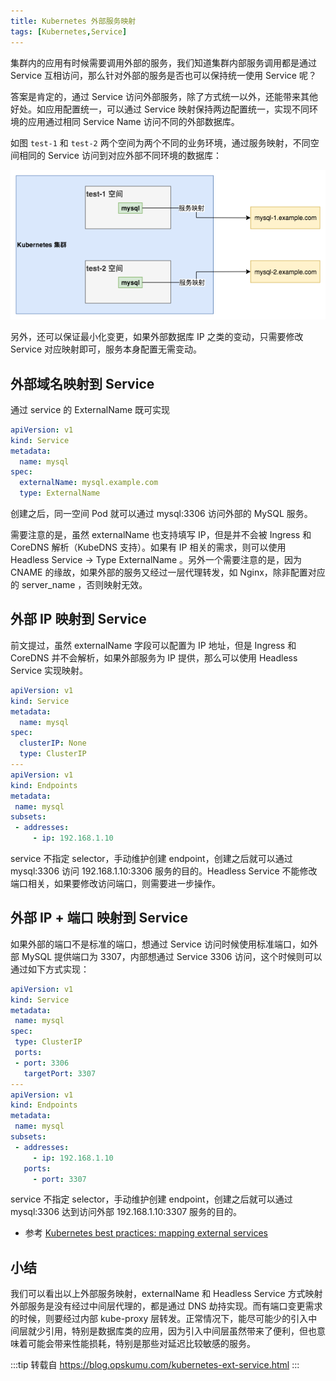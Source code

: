 ```yaml
---
title: Kubernetes 外部服务映射
tags: [Kubernetes,Service]
---
```

<!-- 
https://kubernetes.io/docs/tasks/access-application-cluster/create-external-load-balancer/ 

https://medium.com/@chamilad/load-balancing-and-reverse-proxying-for-kubernetes-services-f03dd0efe80
-->

集群内的应用有时候需要调用外部的服务，我们知道集群内部服务调用都是通过 Service 互相访问，那么针对外部的服务是否也可以保持统一使用 Service 呢？

答案是肯定的，通过 Service 访问外部服务，除了方式统一以外，还能带来其他好处。如应用配置统一，可以通过 Service 映射保持两边配置统一，实现不同环境的应用通过相同 Service Name 访问不同的外部数据库。

如图 `test-1` 和 `test-2` 两个空间为两个不同的业务环境，通过服务映射，不同空间相同的 Service 访问到对应外部不同环境的数据库：

![1672451742771](image/Kubernetes外部服务映射/1672451742771.png)

另外，还可以保证最小化变更，如果外部数据库 IP 之类的变动，只需要修改 Service 对应映射即可，服务本身配置无需变动。

<!-- truncate -->

## 外部域名映射到 Service

通过 service 的 ExternalName 既可实现

```yaml
apiVersion: v1
kind: Service
metadata:
  name: mysql
spec:
  externalName: mysql.example.com
  type: ExternalName
```

创建之后，同一空间 Pod 就可以通过 mysql:3306 访问外部的 MySQL 服务。

需要注意的是，虽然 externalName 也支持填写 IP，但是并不会被 Ingress 和 CoreDNS 解析（KubeDNS 支持）。如果有 IP 相关的需求，则可以使用 Headless Service -> Type ExternalName 。另外一个需要注意的是，因为 CNAME 的缘故，如果外部的服务又经过一层代理转发，如 Nginx，除非配置对应的 server_name ，否则映射无效。

## 外部 IP 映射到 Service

前文提过，虽然 externalName 字段可以配置为 IP 地址，但是 Ingress 和 CoreDNS 并不会解析，如果外部服务为 IP 提供，那么可以使用 Headless Service 实现映射。

```yaml
apiVersion: v1
kind: Service
metadata:
  name: mysql
spec:
  clusterIP: None
  type: ClusterIP
---
apiVersion: v1
kind: Endpoints
metadata:
 name: mysql
subsets:
 - addresses:
     - ip: 192.168.1.10
```

service 不指定 selector，手动维护创建 endpoint，创建之后就可以通过 mysql:3306 访问 192.168.1.10:3306 服务的目的。Headless Service 不能修改端口相关，如果要修改访问端口，则需要进一步操作。

## 外部 IP + 端口 映射到 Service 

如果外部的端口不是标准的端口，想通过 Service 访问时候使用标准端口，如外部 MySQL 提供端口为 3307，内部想通过 Service 3306 访问，这个时候则可以通过如下方式实现：

```yaml
apiVersion: v1
kind: Service
metadata:
 name: mysql
spec:
 type: ClusterIP
 ports:
 - port: 3306
   targetPort: 3307
---
apiVersion: v1
kind: Endpoints
metadata:
 name: mysql
subsets:
 - addresses:
     - ip: 192.168.1.10
   ports:
     - port: 3307
```
service 不指定 selector，手动维护创建 endpoint，创建之后就可以通过 mysql:3306 达到访问外部 192.168.1.10:3307 服务的目的。

- 参考 [Kubernetes best practices: mapping external services](https://cloud.google.com/blog/products/gcp/kubernetes-best-practices-mapping-external-services)

## 小结

我们可以看出以上外部服务映射，externalName 和 Headless Service 方式映射外部服务是没有经过中间层代理的，都是通过 DNS 劫持实现。而有端口变更需求的时候，则要经过内部 kube-proxy 层转发。正常情况下，能尽可能少的引入中间层就少引用，特别是数据库类的应用，因为引入中间层虽然带来了便利，但也意味着可能会带来性能损耗，特别是那些对延迟比较敏感的服务。

:::tip
转载自 https://blog.opskumu.com/kubernetes-ext-service.html
:::